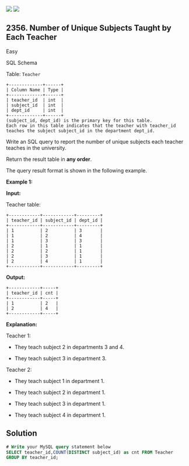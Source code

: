 [![](https://img.shields.io/github/stars/javadev/LeetCode-in-Kotlin?label=Stars&style=flat-square)](https://github.com/javadev/LeetCode-in-Kotlin)
[![](https://img.shields.io/github/forks/javadev/LeetCode-in-Kotlin?label=Fork%20me%20on%20GitHub%20&style=flat-square)](https://github.com/javadev/LeetCode-in-Kotlin/fork)

## 2356\. Number of Unique Subjects Taught by Each Teacher

Easy

SQL Schema

Table: `Teacher`

    +-------------+------+
    | Column Name | Type |
    +-------------+------+
    | teacher_id  | int  |
    | subject_id  | int  |
    | dept_id     | int  |
    +-------------+------+
    (subject_id, dept_id) is the primary key for this table.
    Each row in this table indicates that the teacher with teacher_id teaches the subject subject_id in the department dept_id. 

Write an SQL query to report the number of unique subjects each teacher teaches in the university.

Return the result table in **any order**.

The query result format is shown in the following example.

**Example 1:**

**Input:**

Teacher table:

    +------------+------------+---------+
    | teacher_id | subject_id | dept_id |
    +------------+------------+---------+
    | 1          | 2          | 3       |
    | 1          | 2          | 4       |
    | 1          | 3          | 3       |
    | 2          | 1          | 1       |
    | 2          | 2          | 1       |
    | 2          | 3          | 1       |
    | 2          | 4          | 1       |
    +------------+------------+---------+

**Output:**

    +------------+-----+
    | teacher_id | cnt |
    +------------+-----+
    | 1          | 2   |
    | 2          | 4   |
    +------------+-----+

**Explanation:**

Teacher 1:

- They teach subject 2 in departments 3 and 4.

- They teach subject 3 in department 3.

Teacher 2:

- They teach subject 1 in department 1.

- They teach subject 2 in department 1.

- They teach subject 3 in department 1.

- They teach subject 4 in department 1.

## Solution

```sql
# Write your MySQL query statement below
SELECT teacher_id,COUNT(DISTINCT subject_id) as cnt FROM Teacher
GROUP BY teacher_id;
```